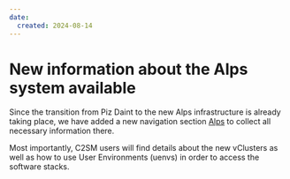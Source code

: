 ```yaml
---
date:
  created: 2024-08-14
---
```


# New information about the Alps system available

Since the transition from Piz Daint to the new Alps infrastructure is already taking place, 
we have added a new navigation section [Alps](../../alps/index.md) to collect all necessary information there.

Most importantly, C2SM users will find details about the new vClusters as well as how to
use User Environments (uenvs) in order to access the software stacks.